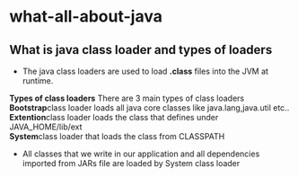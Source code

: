 # what-all-about-java

## What is java class loader and types of loaders
  - The java class loaders are used to load <b>.class</b> files into the JVM at runtime.</br>
  
<b>Types of class loaders</b>
There are 3 main types of class loaders</br>
<b>Bootstrap</b>class loader loads all java core classes like java.lang,java.util etc..
<b>Extention</b>class loader loads the class that defines under JAVA_HOME/lib/ext </br>
<b>System</b>class loader that loads the class from CLASSPATH</br>
* All classes that we write in our application and all dependencies imported from JARs file are loaded by System class loader
    
 
